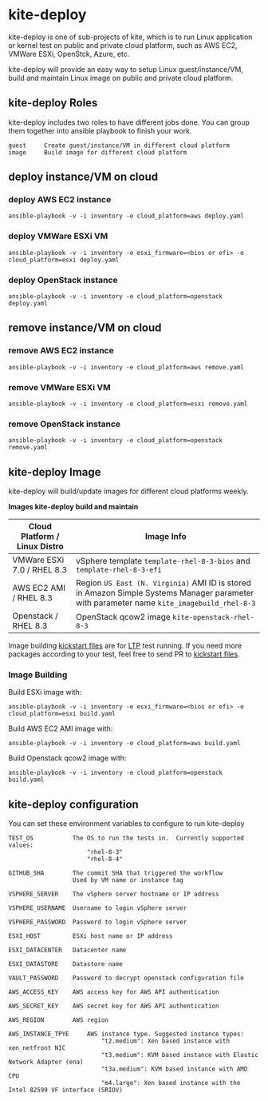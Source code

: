 # kite-deploy

kite-deploy is one of sub-projects of kite, which is to run Linux application or kernel test on public and private cloud platform, such as AWS EC2, VMWare ESXi, OpenStck, Azure, etc.

kite-deploy will provide an easy way to setup Linux guest/instance/VM, build and maintain Linux image on public and private cloud platform.

## kite-deploy Roles

kite-deploy includes two roles to have different jobs done. You can group them together into ansible playbook to finish your work.

    guest     Create guest/instance/VM in different cloud platform
    image     Build image for different cloud platform

## deploy instance/VM on cloud

### deploy AWS EC2 instance

    ansible-playbook -v -i inventory -e cloud_platform=aws deploy.yaml

### deploy VMWare ESXi VM

    ansible-playbook -v -i inventory -e esxi_firmware=<bios or efi> -e cloud_platform=esxi deploy.yaml

### deploy OpenStack instance

    ansible-playbook -v -i inventory -e cloud_platform=openstack deploy.yaml

## remove instance/VM on cloud

### remove AWS EC2 instance

    ansible-playbook -v -i inventory -e cloud_platform=aws remove.yaml

### remove VMWare ESXi VM

    ansible-playbook -v -i inventory -e cloud_platform=esxi remove.yaml

### remove OpenStack instance

    ansible-playbook -v -i inventory -e cloud_platform=openstack remove.yaml

## kite-deploy Image

kite-deploy will build/update images for different cloud platforms weekly.

**Images kite-deploy build and maintain**

| Cloud Platform / Linux Distro | Image Info |
| ---- | ---- |
| VMWare ESXi 7.0 / RHEL 8.3 | vSphere template `template-rhel-8-3-bios` and `template-rhel-8-3-efi` |
| AWS EC2 AMI / RHEL 8.3 | Region `US East (N. Virginia)` AMI ID is stored in Amazon Simple Systems Manager parameter with parameter name `kite_imagebuild_rhel-8-3` |
| Openstack / RHEL 8.3 | OpenStack qcow2 image ` kite-openstack-rhel-8-3 ` |

Image building [kickstart files](https://github.com/henrywang/lctp/tree/master/roles/image/templates) are for [LTP](https://github.com/linux-test-project/ltp) test running. If you need more packages according to your test, feel free to send PR to [kickstart files](https://github.com/henrywang/lctp/tree/master/roles/image/templates).

### Image Building

Build ESXi image with:

    ansible-playbook -v -i inventory -e esxi_firmware=<bios or efi> -e cloud_platform=esxi build.yaml

Build AWS EC2 AMI image with:

    ansible-playbook -v -i inventory -e cloud_platform=aws build.yaml

Build Openstack qcow2 image with:

    ansible-playbook -v -i inventory -e cloud_platform=openstack build.yaml

## kite-deploy configuration

You can set these environment variables to configure to run kite-deploy

    TEST_OS           The OS to run the tests in.  Currently supported values:
                          "rhel-8-3"
                          "rhel-8-4"

    GITHUB_SHA        The commit SHA that triggered the workflow
                      Used by VM name or instance tag

    VSPHERE_SERVER    The vSphere server hostname or IP address

    VSPHERE_USERNAME  Username to login vSphere server

    VSPHERE_PASSWORD  Password to login vSphere server

    ESXI_HOST         ESXi host name or IP address

    ESXI_DATACENTER   Datacenter name

    ESXI_DATASTORE    Datastore name

    VAULT_PASSWORD    Password to decrypt openstack configuration file

    AWS_ACCESS_KEY    AWS access key for AWS API authentication

    AWS_SECRET_KEY    AWS secret key for AWS API authentication

    AWS_REGION        AWS region

    AWS_INSTANCE_TPYE     AWS instance type. Suggested instance types:
                              "t2.medium": Xen based instance with xen_netfront NIC
                              "t3.medium": KVM based instance with Elastic Network Adapter (ena)
                              "t3a.medium": KVM based instance with AMD CPU
                              "m4.large": Xen based instance with the Intel 82599 VF interface (SRIOV)
